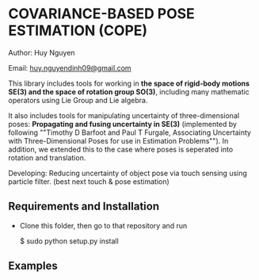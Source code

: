 COVARIANCE-BASED POSE ESTIMATION (COPE)
====================================

Author: Huy Nguyen

Email:  huy.nguyendinh09@gmail.com

This library includes tools for working in **the space of rigid-body motions SE(3) and the space of rotation group SO(3)**, including many mathematic operators using Lie Group and Lie algebra.

It also includes tools for manipulating uncertainty of three-dimensional poses: **Propagating and fusing uncertainty in SE(3)** (implemented by following ""Timothy D Barfoot and Paul T Furgale, Associating Uncertainty with Three-Dimensional Poses for use in Estimation Problems""). In addition, we extended this to the case where poses is seperated into rotation and translation. 

Developing: Reducing uncertainty of object pose via touch sensing using particle filter. (best next touch & pose estimation) 

Requirements and Installation
-----------------------------

- Clone this folder, then go to that repository and run

   $ sudo python setup.py install


Examples
------------

